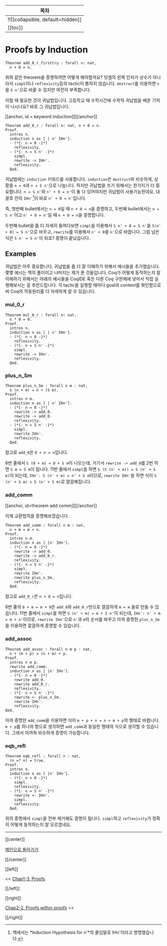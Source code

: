 | 목차 |
|-------------------|
|!![[collapsible, default=hidden]]  |
|[[toc]]|

# Proofs by Induction

```haskell, line_num
Theorem add_0_r_firsttry : forall n: nat,
  n + 0 = n.
```

위와 같은 theorem을 증명하려면 어떻게 해야할까요? 덧셈의 왼쪽 인자가 상수가 아니라서 `simpl`이나 `reflexivity`등의 tactic이 통하지 않습니다. `destruct`를 이용하면 `n`을 `S n'`으로 바꿀 수 있지만 여전히 부족합니다.

이럴 때 필요한 것이 귀납법입니다. 고등학교 때 수학시간에 수학적 귀납법을 배운 기억이 나시나요? 바로 그 귀납법입니다.

[[anchor, id = keyword induction]][[/anchor]]

```haskell, line_num
Theorem add_0_r : forall n: nat, n + 0 = n.
Proof.
  intros n.
  induction n as [ | n' IHn'].
  - (*{- n = 0 -}*)
    reflexivity.
  - (*{- n = S n' -}*)
    simpl.
    rewrite -> IHn'.
    reflexivity.
  Qed.
```

귀납법에는 `induction` 키워드를 사용합니다. `induction`은 `destruct`와 비슷하게, 상황을 `n = 0`과 `n = S n'`으로 나눕니다. 하지만 귀납법을 쓰기 위해서는 한가지가 더 필요합니다. `n = S n'`와 `n' + 0 = n'`이 둘 다 있어야지만 귀납법이 사용가능한데요, 대괄호 안의 `IHn'`[^ihn]이 바로 `n' + 0 = n'`입니다.

즉, 첫번째 bullet에서는 `n = 0`일 때 `n + 0 = n`을 증명하고, 두번째 bullet에서는 `n = S n'`이고 `n' + 0 = n'`일 때 `n + 0 = n`을 증명합니다.

두번째 bullet을 좀 더 자세히 들여다보면 `simpl`을 이용해서 `S n' + 0 = S n'`을 `S(n' + 0) = S n'`으로 바꾸고, `rewrite`를 이용해서 `n' + 0`을 `n'`으로 바꿉니다. 그럼 남은 식은 `S n' = S n'`이 되죠? 증명이 끝났습니다.

[^ihn]: 책에서는 *Induction Hypothesis for n'*의 줄임말로 IHn'이라고 명명했습니다.

## Examples

귀납법은 아주 중요합니다. 귀납법을 좀 더 잘 이해하기 위해서 예시들을 추가했습니다. 몇몇 예시는 책의 풀이이고 나머지는 제가 푼 것들입니다. Coq가 어떻게 동작하는지 잘 이해하기 위해서는 아래의 예시들을 CoqIDE 혹은 다른 Coq 구현체에 넣어서 직접 실행해보시는 걸 추천드립니다. 각 tactic을 실행할 때마다 goal과 context를 확인함으로써 Coq의 작동원리를 더 자세하게 알 수 있습니다.

### mul_0_r

```haskell, line_num
Theorem mul_0_r : forall n: nat,
  n * 0 = 0.
Proof.
  intros n.
  induction n as [ | n' IHn'].
  - (*{- n = 0 -}*)
    reflexivity.
  - (*{- n = S n' -}*)
    simpl.
    rewrite -> IHn'.
    reflexivity.
  Qed.
```

### plus_n_Sm

```haskell, line_num
Theorem plus_n_Sm : forall n m : nat,
  S (n + m) = n + (S m).
Proof.
  intros n m.
  induction n as [ | n' IHn'].
  - (*{- n = 0 -}*)
    rewrite -> add_0.
    rewrite -> add_0.
    reflexivity.
  - (*{- n = S n' -}*)
    simpl.
    rewrite IHn'.
    reflexivity.
  Qed.
```

참고로 `add_0`은 `0 + n = n`입니다.

6번 줄에서 `S (0 + m) = 0 + S m`이 나오는데, 거기서 `rewrite -> add_0`를 2번 하면 `S m = S m`이 됩니다. 11번 줄에서 `simpl`을 하면 `S (S (n' + m)) = S (n' + S m)`이 되는데, `IHn': S (n' + m) = n' + S m`이므로, `rewrite IHn'`을 하면 식이 `S (n' + S m) = S (n' + S m)`로 깔끔해집니다.

### add_comm

[[anchor, id=theorem add comm]][[/anchor]]

이제 교환법칙을 증명해보겠습니다.

```haskell, line_num
Theorem add_comm : forall n m : nat,
  n + m = m + n.
Proof.
  intros n m.
  induction n as [ |n' IHn'].
  - (*{- n = 0 -}*)
    rewrite -> add_0.
    rewrite -> add_0_r.
    reflexivity.
  - (*{- n = S n' -}*)
    simpl.
    rewrite IHn'.
    rewrite plus_n_Sm.
    reflexivity.
  Qed.
```

참고로 `add_0_r`은 `n + 0 = n`입니다.

6번 줄의 `0 + m = m + 0`은 `add_0`와 `add_0_r`만으로 깔끔하게 `m = m` 꼴로 만들 수 있습니다. 11번 줄에서 `simpl`을 하면 `S (n' + m) = m + S n'`이 되는데, `IHn': n' + m = m + n'`이므로, `rewrite IHn'`으로 `n'`과 `m`의 순서를 바꾸고 아까 증명한 `plus_n_Sm`을 이용하면 깔끔하게 증명할 수 있습니다.

### add_assoc

```haskell, line_num
Theorem add_assoc : forall n m p : nat,
  n + (m + p) = (n + m) + p.
Proof.
  intros n m p.
  rewrite add_comm.
  induction n as [ |n' IHn'].
  - (*{- n = 0 -}*)
    rewrite add_0.
    rewrite add_0_r.
    reflexivity.
  - (*{- n = S n' -}*)
    rewrite <- plus_n_Sm.
    rewrite IHn'.
    reflexivity.
Qed.
```

아까 증명한 `add_comm`을 이용하면 식이 `m + p + n = n + m + p`의 형태로 바뀝니다. `m + p`를 하나의 항으로 생각하면 `add_comm`과 동일한 형태의 식으로 생각할 수 있습니다. 그래서 아까와 비슷하게 증명이 가능합니다.

### eqb_refl

```haskell, line_num
Theorem eqb_refl : forall n : nat,
  (n =? n) = true.
Proof.
  intros n.
  induction n as [ |n' IHn'].
  - (*{- n = 0 -}*)
    simpl.
    reflexivity.
  - (*{- n = S n' -}*)
    rewrite <- IHn'.
    simpl.
    reflexivity.
  Qed.
```

위의 증명에서 `simpl`을 전부 제거해도 증명이 됩니다. `simpl`하고 `reflexivity`가 정확히 어떻게 동작하는지 잘 모르겠네요.

---

[[center]]

[메인으로 돌아가기](index.html)

[[/center]]

[[left]]

<< [Chap1-3. Proofs](Chap1-3.html)

[[/left]]

[[right]]

[Chap2-2. Proofs within proofs](Chap2-2.html) >>

[[/right]]
